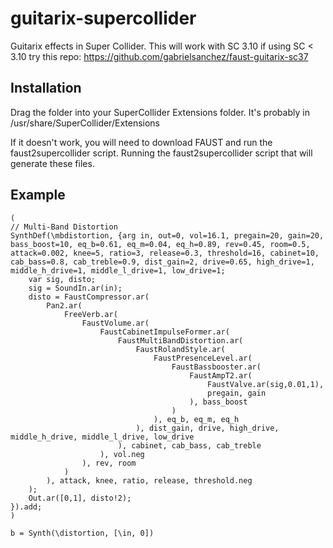 # guitarix-supercollider

Guitarix effects in Super Collider. This will work with SC 3.10 if using SC < 3.10 try this repo: https://github.com/gabrielsanchez/faust-guitarix-sc37

## Installation

Drag the folder into your SuperCollider Extensions folder. It's probably in /usr/share/SuperCollider/Extensions

If it doesn't work, you will need to download FAUST and run the faust2supercollider script. Running the faust2supercollider script that will generate these files.

## Example

```supercollider
(
// Multi-Band Distortion
SynthDef(\mbdistortion, {arg in, out=0, vol=16.1, pregain=20, gain=20, bass_boost=10, eq_b=0.61, eq_m=0.04, eq_h=0.89, rev=0.45, room=0.5, attack=0.002, knee=5, ratio=3, release=0.3, threshold=16, cabinet=10, cab_bass=0.8, cab_treble=0.9, dist_gain=2, drive=0.65, high_drive=1, middle_h_drive=1, middle_l_drive=1, low_drive=1;
	var sig, disto;
	sig = SoundIn.ar(in);
	disto = FaustCompressor.ar(
		Pan2.ar(
			FreeVerb.ar(
				FaustVolume.ar(
					FaustCabinetImpulseFormer.ar(
						FaustMultiBandDistortion.ar(
							FaustRolandStyle.ar(
								FaustPresenceLevel.ar(
									FaustBassbooster.ar(
										FaustAmpT2.ar(
											FaustValve.ar(sig,0.01,1),
											pregain, gain
										), bass_boost
									)
								), eq_b, eq_m, eq_h
							), dist_gain, drive, high_drive, middle_h_drive, middle_l_drive, low_drive
						), cabinet, cab_bass, cab_treble
					), vol.neg
				), rev, room
			)
		), attack, knee, ratio, release, threshold.neg
	);
	Out.ar([0,1], disto!2);
}).add;
)

b = Synth(\distortion, [\in, 0])
```


